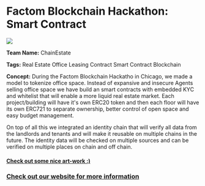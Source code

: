 <h1>Factom Blockchain Hackathon: Smart Contract</h1>

<img src="https://raw.githubusercontent.com/amadeobrands/ChainEstate/master/art-work/chain-estate.png">

<Strong>Team Name:</strong>
ChainEstate

<Strong>Tags:</strong>
Real Estate
Office
Leasing Contract
Smart Contract
Blockchain

<Strong>Concept:</Strong>
During the Factom Blockchain Hackatho in Chicago, we made a model to tokenize office space. Instead of expansive and insecure Agents selling office space we have build an smart contracts with embedded KYC and whitelist that will enable a more liquid real estate market. Each project/building will have it's own ERC20 token and then each floor will have its own ERC721 to separate ownership, better control of open space and easy budget management.

On top of all this we integrated an identity chain that will verify all data from the landlords and tenants and will make it reusable on multiple chains in the future. The identity data will be checked on multiple sources and can be verified on multiple places on chain and off chain.

<a href="https://github.com/amadeobrands/ChainEstate/blob/master/art-work/Chain_Estate_v1.pdf" target="_blank"><h4>Check out some nice art-work :)</h4></a>

<a href="http://chainestate.tech/" target="_blank"><h3>Check out our website for more information</h3></a>


